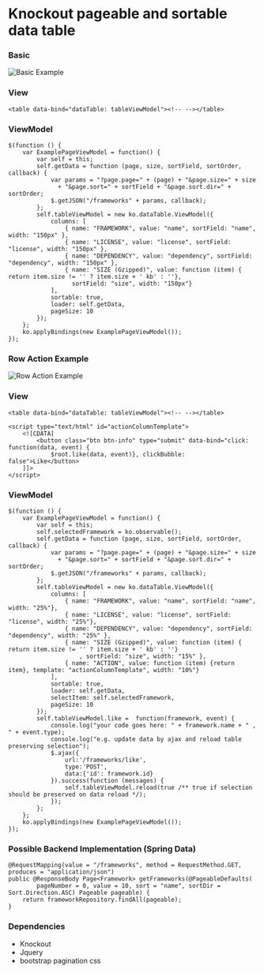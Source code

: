 Knockout pageable and sortable data table
=============================

### Basic
![Basic Example](https://raw.github.com/labory/knockout-bootstrap-sortable-data-table/master/assets/basic-example.png)
### View

    <table data-bind="dataTable: tableViewModel"><!-- --></table>

### ViewModel

    $(function () {
        var ExamplePageViewModel = function() {
            var self = this;
            self.getData = function (page, size, sortField, sortOrder, callback) {
                var params = "?page.page=" + (page) + "&page.size=" + size
                  + "&page.sort=" + sortField + "&page.sort.dir=" + sortOrder;
                $.getJSON("/frameworks" + params, callback);
            };
            self.tableViewModel = new ko.dataTable.ViewModel({
                columns: [
                    { name: "FRAMEWORK", value: "name", sortField: "name", width: "150px" },
                    { name: "LICENSE", value: "license", sortField: "license", width: "150px" },
                    { name: "DEPENDENCY", value: "dependency", sortField: "dependency", width: "150px" },
                    { name: "SIZE (Gzipped)", value: function (item) { return item.size != '' ? item.size + ' kb' : ''},
                      sortField: "size", width: "150px"}
                ],
                sortable: true,
                loader: self.getData,
                pageSize: 10
            });
        };
        ko.applyBindings(new ExamplePageViewModel());
    });

### Row Action Example
![Row Action Example](https://raw.github.com/labory/knockout-bootstrap-sortable-data-table/master/assets/data-row-action-example.png)
### View

    <table data-bind="dataTable: tableViewModel"><!-- --></table>

    <script type="text/html" id="actionColumnTemplate">
        <![CDATA[
            <button class="btn btn-info" type="submit" data-bind="click: function(data, event) {
                $root.like(data, event)}, clickBubble: false">Like</button>
        ]]>
    </script>

### ViewModel

    $(function () {
        var ExamplePageViewModel = function() {
            var self = this;
            self.selectedFramework = ko.observable();
            self.getData = function (page, size, sortField, sortOrder, callback) {
                var params = "?page.page=" + (page) + "&page.size=" + size
                  + "&page.sort=" + sortField + "&page.sort.dir=" + sortOrder;
                $.getJSON("/frameworks" + params, callback);
            };
            self.tableViewModel = new ko.dataTable.ViewModel({
                columns: [
                    { name: "FRAMEWORK", value: "name", sortField: "name", width: "25%"},
                    { name: "LICENSE", value: "license", sortField: "license", width: "25%"},
                    { name: "DEPENDENCY", value: "dependency", sortField: "dependency", width: "25%" },
                    { name: "SIZE (Gzipped)", value: function (item) { return item.size != '' ? item.size + ' kb' : ''}
                        , sortField: "size", width: "15%" },
                    { name: "ACTION", value: function (item) {return item}, template: "actionColumnTemplate", width: "10%"}
                ],
                sortable: true,
                loader: self.getData,
                selectItem: self.selectedFramework,
                pageSize: 10
            });
            self.tableViewModel.like =  function(framework, event) {
                console.log("your code goes here: " + framework.name + " , " + event.type);
                console.log("e.g. update data by ajax and reload table preserving selection");
                $.ajax({
                    url:'/frameworks/like',
                    type:'POST',
                    data:{'id': framework.id}
                }).success(function (messages) {
                    self.tableViewModel.reload(true /** true if selection should be preserved on data reload */);
                });
            };
        };
        ko.applyBindings(new ExamplePageViewModel());
    });

### Possible Backend Implementation (Spring Data)

    @RequestMapping(value = "/frameworks", method = RequestMethod.GET, produces = "application/json")
    public @ResponseBody Page<Framework> getFrameworks(@PageableDefaults(
            pageNumber = 0, value = 10, sort = "name", sortDir = Sort.Direction.ASC) Pageable pageable) {
        return frameworkRepository.findAll(pageable);
    }

    
### Dependencies
  * Knockout
  * Jquery
  * bootstrap pagination css
